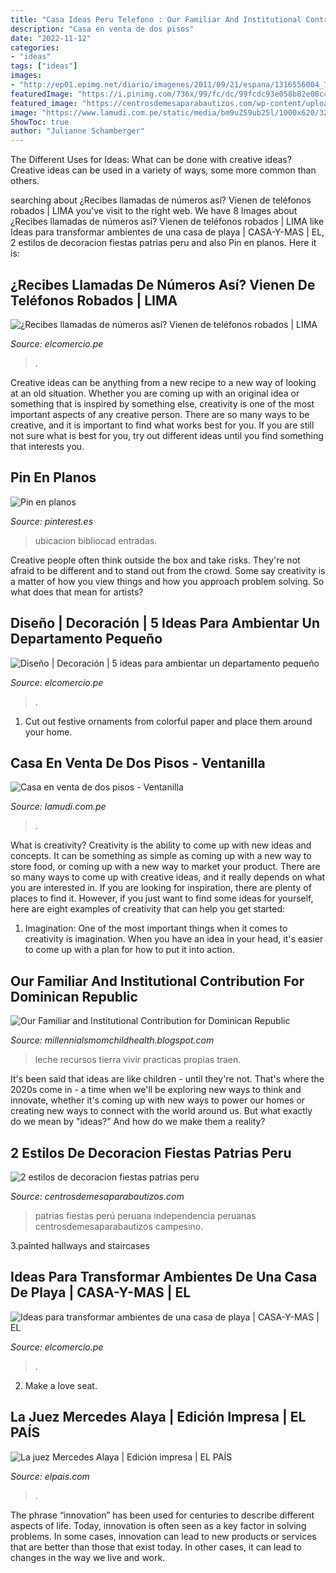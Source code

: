 ```yaml
---
title: "Casa Ideas Peru Telefono : Our Familiar And Institutional Contribution For Dominican Republic"
description: "Casa en venta de dos pisos"
date: "2022-11-12"
categories:
- "ideas"
tags: ["ideas"]
images:
- "http://ep01.epimg.net/diario/imagenes/2011/09/21/espana/1316556004_740215_0000000000_noticia_normal.jpg"
featuredImage: "https://i.pinimg.com/736x/99/fc/dc/99fcdc93e058b82e08c43a1128965ae7.jpg"
featured_image: "https://centrosdemesaparabautizos.com/wp-content/uploads/2021/06/decoracion-fiestas-patrias-peru-para-mesa.jpg"
image: "https://www.lamudi.com.pe/static/media/bm9uZS9ub25l/1000x620/322db2bacd66bd.jpg"
ShowToc: true
author: "Julianne Schamberger"
---
```



The Different Uses for Ideas: What can be done with creative ideas?
Creative ideas can be used in a variety of ways, some more common than others.

	

		
searching about ¿Recibes llamadas de números así? Vienen de teléfonos robados | LIMA you've visit to the right web. We have 8 Images about ¿Recibes llamadas de números así? Vienen de teléfonos robados | LIMA like Ideas para transformar ambientes de una casa de playa | CASA-Y-MAS | EL, 2 estilos de decoracion fiestas patrias peru and also Pin en planos. Here it is:
		
    
## ¿Recibes Llamadas De Números Así? Vienen De Teléfonos Robados | LIMA

<img loading=lazy src="https://elcomercio.pe/resizer/drxt_D0h5DKUrTsooS6IHBLw8MU=/980x528/smart/filters:format(jpeg):quality(75)/arc-anglerfish-arc2-prod-elcomercio.s3.amazonaws.com/public/YSL5YVVZHFCHFJ72I3EFTJ2AJM.jpg" onerror="this.onerror=null;this.src='https://tse1.mm.bing.net/th?id=OIP.bsv8i2V1isBGyJPX23EKZQHaD_&amp;pid=15.1';" alt="¿Recibes llamadas de números así? Vienen de teléfonos robados | LIMA">

_Source: elcomercio.pe_

>. 

	

Creative ideas can be anything from a new recipe to a new way of looking at an old situation. Whether you are coming up with an original idea or something that is inspired by something else, creativity is one of the most important aspects of any creative person. There are so many ways to be creative, and it is important to find what works best for you. If you are still not sure what is best for you, try out different ideas until you find something that interests you.

    
## Pin En Planos

<img loading=lazy src="https://i.pinimg.com/736x/99/fc/dc/99fcdc93e058b82e08c43a1128965ae7.jpg" onerror="this.onerror=null;this.src='https://tse1.mm.bing.net/th?id=OIP.GHpgT6IaFkt2LVpo28ivUAHaE-&amp;pid=15.1';" alt="Pin en planos">

_Source: pinterest.es_

>ubicacion bibliocad entradas. 

	

Creative people often think outside the box and take risks. They're not afraid to be different and to stand out from the crowd. Some say creativity is a matter of how you view things and how you approach problem solving. So what does that mean for artists?

    
## Diseño | Decoración | 5 Ideas Para Ambientar Un Departamento Pequeño

<img loading=lazy src="https://elcomercio.pe/resizer/5BneGcFIWoybp_Nad84x6IOnbgY=/980x528/smart/filters:format(jpeg):quality(75)/cloudfront-us-east-1.images.arcpublishing.com/elcomercio/DWIFO64OPJAMHFHAXW7SQEM4ZU.jpg" onerror="this.onerror=null;this.src='https://tse2.mm.bing.net/th?id=OIP.gdK-Fl-b-OffEi23_jjmdgHaD_&amp;pid=15.1';" alt="Diseño | Decoración | 5 ideas para ambientar un departamento pequeño">

_Source: elcomercio.pe_

>. 

	

1. Cut out festive ornaments from colorful paper and place them around your home.

    
## Casa En Venta De Dos Pisos - Ventanilla

<img loading=lazy src="https://www.lamudi.com.pe/static/media/bm9uZS9ub25l/1000x620/322db2bacd66bd.jpg" onerror="this.onerror=null;this.src='https://tse3.mm.bing.net/th?id=OIP.FXcwC_yODp4_I4NtBu83bQHaEK&amp;pid=15.1';" alt="Casa en venta de dos pisos - Ventanilla">

_Source: lamudi.com.pe_

>. 

	

What is creativity?
Creativity is the ability to come up with new ideas and concepts. It can be something as simple as coming up with a new way to store food, or coming up with a new way to market your product. There are so many ways to come up with creative ideas, and it really depends on what you are interested in. If you are looking for inspiration, there are plenty of places to find it. However, if you just want to find some ideas for yourself, here are eight examples of creativity that can help you get started: 
1) Imagination: One of the most important things when it comes to creativity is imagination. When you have an idea in your head, it's easier to come up with a plan for how to put it into action.

    
## Our Familiar And Institutional Contribution For Dominican Republic

<img loading=lazy src="https://lh5.googleusercontent.com/proxy/Pop07klmAl4Q-DUlb_UvADzZvakmsAM8fiHzWVGYpeep2SZtUgJPdVRJJEIy4pERa25rOGojM7k9wiEVnCiFB4-ZL-8=w1200-h630-n-k-no-nu" onerror="this.onerror=null;this.src='https://tse1.mm.bing.net/th?id=OIP.aQYIejp2H6Q84EEtl4pUgwHaFj&amp;pid=15.1';" alt="Our Familiar and Institutional Contribution for Dominican Republic">

_Source: millennialsmomchildhealth.blogspot.com_

>leche recursos tierra vivir practicas propias traen. 

	

It's been said that ideas are like children - until they're not. That's where the 2020s come in - a time when we'll be exploring new ways to think and innovate, whether it's coming up with new ways to power our homes or creating new ways to connect with the world around us. But what exactly do we mean by "ideas?" And how do we make them a reality?

    
## 2 Estilos De Decoracion Fiestas Patrias Peru

<img loading=lazy src="https://centrosdemesaparabautizos.com/wp-content/uploads/2021/06/decoracion-fiestas-patrias-peru-para-mesa.jpg" onerror="this.onerror=null;this.src='https://tse3.mm.bing.net/th?id=OIP.-0s_1RnIT2NBEFTO9JHjxQHaNK&amp;pid=15.1';" alt="2 estilos de decoracion fiestas patrias peru">

_Source: centrosdemesaparabautizos.com_

>patrias fiestas perú peruana independencia peruanas centrosdemesaparabautizos campesino. 

	

3.painted hallways and staircases

    
## Ideas Para Transformar Ambientes De Una Casa De Playa | CASA-Y-MAS | EL

<img loading=lazy src="https://elcomercio.pe/resizer/dOX-kAYXVwo-xxT6oVbpz-zi1ds=/980x528/smart/filters:format(jpeg):quality(75)/arc-anglerfish-arc2-prod-elcomercio.s3.amazonaws.com/public/FLFXVKZ4ZVADRNHKKMMZB7WXAE.jpg" onerror="this.onerror=null;this.src='https://tse1.mm.bing.net/th?id=OIP.T3Berlc4uQ-mVRzly62SnwHaD_&amp;pid=15.1';" alt="Ideas para transformar ambientes de una casa de playa | CASA-Y-MAS | EL">

_Source: elcomercio.pe_

>. 

	

2. Make a love seat.

    
## La Juez Mercedes Alaya | Edición Impresa | EL PAÍS

<img loading=lazy src="http://ep01.epimg.net/diario/imagenes/2011/09/21/espana/1316556004_740215_0000000000_noticia_normal.jpg" onerror="this.onerror=null;this.src='https://tse3.mm.bing.net/th?id=OIP.boNUveoHHOtRjLF-a3VEsgHaLE&amp;pid=15.1';" alt="La juez Mercedes Alaya | Edición impresa | EL PAÍS">

_Source: elpais.com_

>. 

	

The phrase “innovation” has been used for centuries to describe different aspects of life. Today, innovation is often seen as a key factor in solving problems. In some cases, innovation can lead to new products or services that are better than those that exist today. In other cases, it can lead to changes in the way we live and work.

